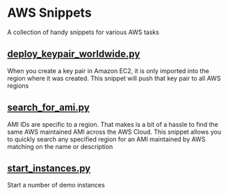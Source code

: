 # AWS Snippets

A collection of handy snippets for various AWS tasks

## [deploy_keypair_worldwide.py](deploy_keypair_worldwide.py)

When you create a key pair in Amazon EC2, it is only imported into the region where it was created. This snippet will push that key pair to all AWS regions

## [search_for_ami.py](search_for_ami.py)

AMI IDs are specific to a region. That makes is a bit of a hassle to find the same AWS maintained AMI across the AWS Cloud. This snippet allows you to quickly search any specified region for an AMI maintained by AWS matching on the name or description

## [start_instances.py](start_instances.py)

Start a number of demo instances